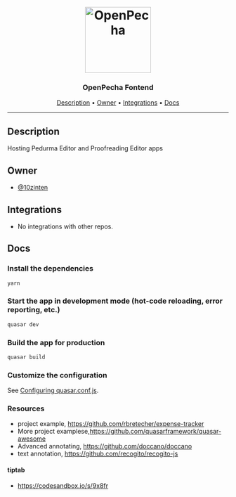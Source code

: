 <h1 align="center">
  <br>
  <a href="https://openpecha.org"><img src="https://avatars.githubusercontent.com/u/82142807?s=400&u=19e108a15566f3a1449bafb03b8dd706a72aebcd&v=4" alt="OpenPecha" width="150"></a>
  <br>
</h1>

<h3 align="center">OpenPecha Fontend</h3>


<!-- Replace the title of the repository -->

<p align="center">
  <a href="#description">Description</a> •
  <a href="#owner">Owner</a> •
  <a href="#integrations">Integrations</a> •
  <a href="#docs">Docs</a>
</p>
<hr>

## Description

Hosting Pedurma Editor and Proofreading Editor apps

<!-- This section provides a high-level overview for the repo -->

## Owner

- [@10zinten](https://github.com/10zinten)

<!-- This section lists the owners of the repo -->

## Integrations

- No integrations with other repos.

<!-- This section must list as bulleted list how this repo depends or is integrated with other repos -->

## Docs



### Install the dependencies
```bash
yarn
```

### Start the app in development mode (hot-code reloading, error reporting, etc.)
```bash
quasar dev
```


### Build the app for production
```bash
quasar build
```

### Customize the configuration
See [Configuring quasar.conf.js](https://quasar.dev/quasar-cli/quasar-conf-js).

### Resources
- project example, https://github.com/rbretecher/expense-tracker
- More project examplese,https://github.com/quasarframework/quasar-awesome
- Advanced annotating, https://github.com/doccano/doccano
- text annotation, https://github.com/recogito/recogito-js

#### tiptab
  - https://codesandbox.io/s/9x8fr

<!-- This section must link to the docs which are in the root of the repository in /docs -->

